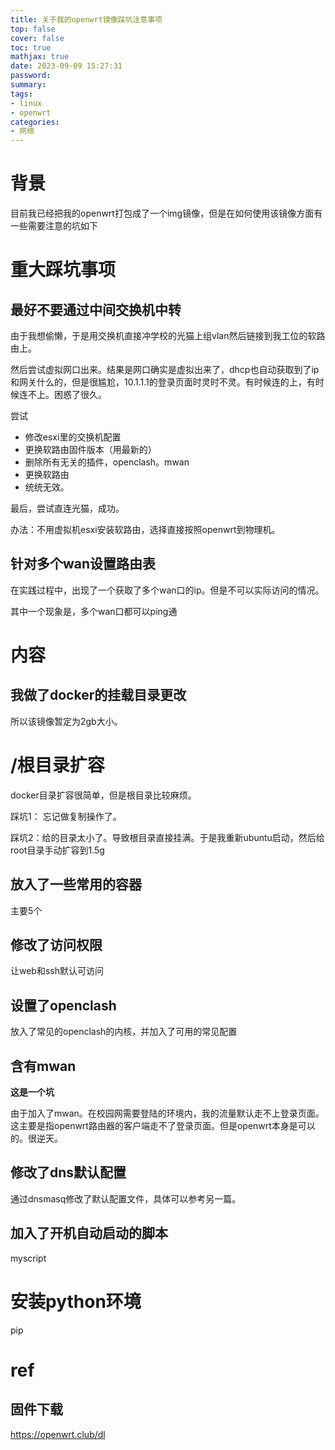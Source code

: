 ```yaml
---
title: 关于我的openwrt镜像踩坑注意事项
top: false
cover: false
toc: true
mathjax: true
date: 2023-09-09 15:27:31
password:
summary:
tags:
- linux
- openwrt
categories:
- 网络
---
```


# 背景

目前我已经把我的openwrt打包成了一个img镜像，但是在如何使用该镜像方面有一些需要注意的坑如下



# 重大踩坑事项



## 最好不要通过中间交换机中转

由于我想偷懒，于是用交换机直接冲学校的光猫上组vlan然后链接到我工位的软路由上。

然后尝试虚拟网口出来。结果是网口确实是虚拟出来了，dhcp也自动获取到了ip和网关什么的，但是很尴尬，10.1.1.1的登录页面时灵时不灵。有时候连的上，有时候连不上。困惑了很久。

尝试

- 修改esxi里的交换机配置
- 更换软路由固件版本（用最新的）
- 删除所有无关的插件，openclash。mwan
- 更换软路由
- 统统无效。



最后，尝试直连光猫，成功。

办法：不用虚拟机esxi安装软路由，选择直接按照openwrt到物理机。

## 针对多个wan设置路由表

在实践过程中，出现了一个获取了多个wan口的ip。但是不可以实际访问的情况。

其中一个现象是，多个wan口都可以ping通



# 内容



## 我做了docker的挂载目录更改

所以该镜像暂定为2gb大小。





# /根目录扩容

docker目录扩容很简单，但是根目录比较麻烦。

踩坑1： 忘记做复制操作了。

踩坑2：给的目录太小了。导致根目录直接挂满。于是我重新ubuntu启动，然后给root目录手动扩容到1.5g







## 放入了一些常用的容器

主要5个



## 修改了访问权限

让web和ssh默认可访问



## 设置了openclash

放入了常见的openclash的内核，并加入了可用的常见配置



## 含有mwan

**这是一个坑**

由于加入了mwan。在校园网需要登陆的环境内，我的流量默认走不上登录页面。这主要是指openwrt路由器的客户端走不了登录页面。但是openwrt本身是可以的。很逆天。



## 修改了dns默认配置

通过dnsmasq修改了默认配置文件，具体可以参考另一篇。



## 加入了开机自动启动的脚本

myscript



# 安装python环境

pip



# ref



## 固件下载

https://openwrt.club/dl

